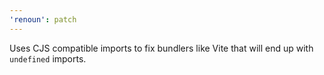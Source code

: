 ```yaml
---
'renoun': patch
---
```


Uses CJS compatible imports to fix bundlers like Vite that will end up with `undefined` imports.
